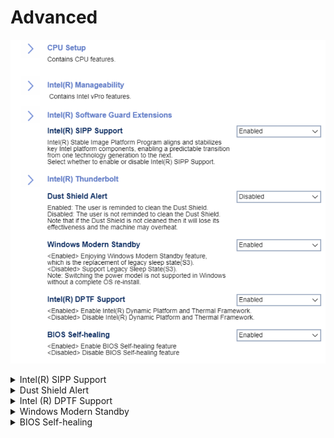 # Advanced #

![](./img/thinkcenter_advanced.png)

<details><summary>Intel(R) SIPP Support</summary>
Intel(R) Stable Image Platform program aligns and stabilizes
key Intel platform components, enabling a predictable transition
from one technology generation to the next.

One of 2 possible options for SIPP:

1. **Enabled** - enables SIPP. Default.
2. Disabled - disables SIPP.

<!-- TODO: WMI
| WMI Setting name | Values | SVP Req'd | AMD/Intel |
|:---|:---|:---|:---|
| IntelSIPPSupport | setting_values | yes_no | amd_intel |
-->

</details>

<details><summary>Dust Shield Alert</summary>
The user is reminded to clean the Dust Shield.
One of 2 possible options for the Dust Shield reminder:

1.  **Enabled** - enables the Dust Shield alert. Default.
2.  Disabled - disables the Dust Shield alert.

<!-- TODO: add WMI
| WMI Setting name | Values | SVP Req'd | AMD/Intel |
|:---|:---|:---|:---|
| DustShieldAlert | setting_values | yes_no | amd_intel |
-->
> <i> If the Dust Shield is not cleaned, it will lose its effectiveness and the machine may overheat.</i>

</details>


<details><summary>Intel (R) DPTF Support</summary>
Intel(R) Dynamic Platform and Thermal Framework.

One of 2 possible options for DPTF:

1.  **Enabled** - enables DPTF. Default.
2.  Disabled - disables DPTF.

<!-- TODO: WMI -->

</details>

<details><summary>Windows Modern Standby</summary>
<a href="https://docs.microsoft.com/en-us/windows-hardware/design/device-experiences/modern-standby">Windows Modern Standby</a> is the replacement for the legacy Sleep state.

One of 2 possible options for Windows Modern Standby:

1. **Enabled** - enables Windows Modern Standby. Default.
2. Disabled - disables Windows Modern Standby.

<!-- TODO: add WMI-->

</details>

<details><summary>BIOS Self-healing</summary>
One of 2 possible options for BIOS Self-healing:

1.  **Enabled** - enables BIOS Self-healing. Default.
2.  Disabled - disables BIOS Self-healing.

<!--
| WMI Setting name | Values | SVP Req'd | AMD/Intel |
|:---|:---|:---|:---|
| BIOSSelfHealing  | setting_values | yes_no | amd_intel |
-->

</details>
